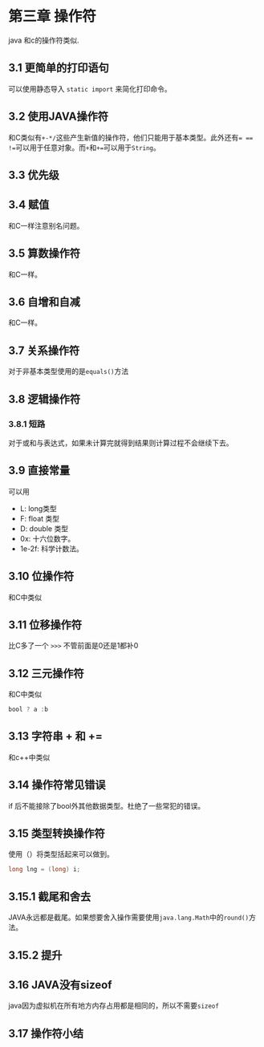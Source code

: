 # 第三章 操作符
java 和c的操作符类似.
## 3.1 更简单的打印语句
可以使用静态导入 `static import` 来简化打印命令。

## 3.2 使用JAVA操作符
和C类似有`+-*/`这些产生新值的操作符，他们只能用于基本类型。此外还有`= == !=`可以用于任意对象。而`+`和`+=`可以用于`String`。

## 3.3 优先级
## 3.4 赋值
和C一样注意别名问题。
## 3.5 算数操作符

和C一样。

## 3.6 自增和自减

和C一样。
## 3.7 关系操作符
对于非基本类型使用的是`equals()`方法

## 3.8 逻辑操作符

### 3.8.1 短路
对于或和与表达式，如果未计算完就得到结果则计算过程不会继续下去。

## 3.9 直接常量
可以用
- L: long类型
- F: float 类型
- D: double 类型
- 0x: 十六位数字。
- 1e-2f: 科学计数法。

## 3.10 位操作符

和C中类似

## 3.11 位移操作符

比C多了一个 `>>>` 不管前面是0还是1都补0

## 3.12 三元操作符
和C中类似
```java
bool ? a :b
```

## 3.13 字符串 + 和 +=
和c++中类似

## 3.14 操作符常见错误
if 后不能接除了bool外其他数据类型。杜绝了一些常犯的错误。

## 3.15 类型转换操作符
使用（）将类型括起来可以做到。
```java
long lng = (long) i;
```

## 3.15.1 截尾和舍去

JAVA永远都是截尾。如果想要舍入操作需要使用`java.lang.Math`中的`round()`方法。

## 3.15.2 提升

## 3.16 JAVA没有sizeof

java因为虚拟机在所有地方内存占用都是相同的，所以不需要`sizeof`

## 3.17 操作符小结
